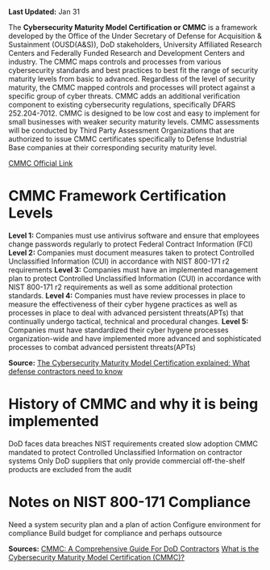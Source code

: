 **Last Updated:**
Jan 31

The **Cybersecurity Maturity Model Certification or CMMC** is a framework developed by the Office of the Under Secretary of Defense for Acquisition & Sustainment (OUSD(A&S)), DoD stakeholders, University  Affiliated Research Centers and Federally Funded Research and Development Centers and industry. 
The CMMC maps controls and processes from various cybersecurity standards and best practices to best fit the range of security maturity levels from basic to advanced. Regardless of the level of security maturity, the CMMC mapped controls and processes will protect against a specific group of cyber threats.
CMMC adds an additional verification component to existing cybersecurity regulations, specifically DFARS 252.204-7012.
CMMC is designed to be low cost and easy to implement for small businesses with weaker security maturity levels.
CMMC assessments will be conducted by Third Party Assessment Organizations that are authorized to issue CMMC certificates specifically to Defense Industrial Base companies at their corresponding security maturity level.

[CMMC Official Link](https://www.acq.osd.mil/cmmc/)

# CMMC Framework Certification Levels 
**Level 1:**
Companies must use antivirus software and ensure that employees change passwords regularly to protect Federal Contract Information (FCI)
**Level 2:**
Companies must document measures taken to protect Controlled Unclassified Information (CUI) in accordance with  NIST 800-171 r2 requirements 
**Level 3:**
Companies must have an implemented management plan to protect Controlled Unclassified Information (CUI) in accordance with NIST 800-171 r2 requirements as well as some additional protection standards.
**Level 4:**
Companies must have review processes in place to measure the effectiveness of their cyber hygene practices as well as processes in place to deal with advanced persistent threats(APTs) that continually undergo tactical, technical and procedural changes.
**Level 5:**
Companies must have standardized their cyber hygene processes organization-wide and have implemented more advanced and sophisticated processes to combat advanced persistent threats(APTs) 

**Source:**
[The Cybersecurity Maturity Model Certification explained: What defense contractors need to know](https://www.csoonline.com/article/3535797/the-cybersecurity-maturity-model-certification-explained-what-defense-contractors-need-to-know.html)

# History of CMMC and why it is being implemented
DoD faces data breaches
NIST requirements created 
slow adoption
CMMC mandated to protect Controlled Unclassified Information on contractor systems
Only DoD suppliers that only provide commercial off-the-shelf products are excluded from the audit

# Notes on NIST 800-171 Compliance
Need a system security plan and a plan of action
Configure environment for compliance
Build budget for compliance and perhaps outsource


**Sources:**
[CMMC: A Comprehensive Guide For DoD Contractors](https://www.ntiva.com/blog/comprehensive-guide-to-cmmc-for-dod-contractors)
[What is the Cybersecurity Maturity Model Certification (CMMC)?](https://info.summit7systems.com/blog/cmmc)

